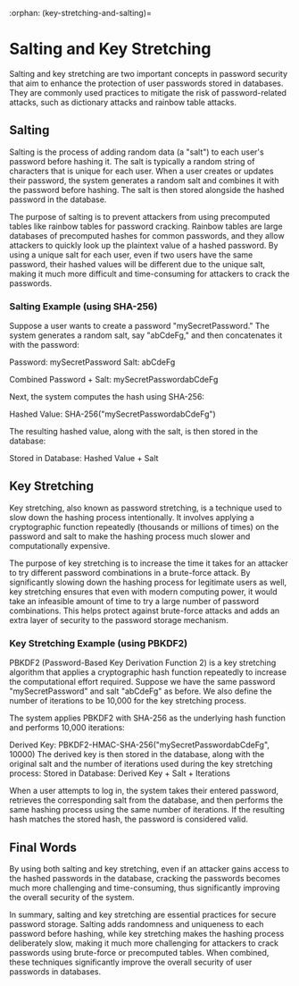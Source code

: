 :orphan:
(key-stretching-and-salting)=

# Salting and Key Stretching

Salting and key stretching are two important concepts in password security that aim to enhance the protection of user passwords stored in databases. They are commonly used practices to mitigate the risk of password-related attacks, such as dictionary attacks and rainbow table attacks.

## Salting

Salting is the process of adding random data (a "salt") to each user's password before hashing it. The salt is typically a random string of characters that is unique for each user. When a user creates or updates their password, the system generates a random salt and combines it with the password before hashing. The salt is then stored alongside the hashed password in the database.

The purpose of salting is to prevent attackers from using precomputed tables like rainbow tables for password cracking. Rainbow tables are large databases of precomputed hashes for common passwords, and they allow attackers to quickly look up the plaintext value of a hashed password. By using a unique salt for each user, even if two users have the same password, their hashed values will be different due to the unique salt, making it much more difficult and time-consuming for attackers to crack the passwords.

### Salting Example (using SHA-256)

Suppose a user wants to create a password "mySecretPassword." The system generates a random salt, say "abCdeFg," and then concatenates it with the password:

Password: mySecretPassword Salt: abCdeFg

Combined Password + Salt: mySecretPasswordabCdeFg

Next, the system computes the hash using SHA-256:

Hashed Value: SHA-256("mySecretPasswordabCdeFg")

The resulting hashed value, along with the salt, is then stored in the database:

Stored in Database: Hashed Value + Salt

## Key Stretching

Key stretching, also known as password stretching, is a technique used to slow down the hashing process intentionally. It involves applying a cryptographic function repeatedly (thousands or millions of times) on the password and salt to make the hashing process much slower and computationally expensive.

The purpose of key stretching is to increase the time it takes for an attacker to try different password combinations in a brute-force attack. By significantly slowing down the hashing process for legitimate users as well, key stretching ensures that even with modern computing power, it would take an infeasible amount of time to try a large number of password combinations. This helps protect against brute-force attacks and adds an extra layer of security to the password storage mechanism.

### Key Stretching Example (using PBKDF2)

PBKDF2 (Password-Based Key Derivation Function 2) is a key stretching algorithm that applies a cryptographic hash function repeatedly to increase the computational effort required.
Suppose we have the same password "mySecretPassword" and salt "abCdeFg" as before. We also define the number of iterations to be 10,000 for the key stretching process.

The system applies PBKDF2 with SHA-256 as the underlying hash function and performs 10,000 iterations:

Derived Key: PBKDF2-HMAC-SHA-256("mySecretPasswordabCdeFg", 10000)
The derived key is then stored in the database, along with the original salt and the number of iterations used during the key stretching process:
Stored in Database: Derived Key + Salt + Iterations

When a user attempts to log in, the system takes their entered password, retrieves the corresponding salt from the database, and then performs the same hashing process using the same number of iterations. If the resulting hash matches the stored hash, the password is considered valid.

## Final Words

By using both salting and key stretching, even if an attacker gains access to the hashed passwords in the database, cracking the passwords becomes much more challenging and time-consuming, thus significantly improving the overall security of the system.

In summary, salting and key stretching are essential practices for secure password storage. Salting adds randomness and uniqueness to each password before hashing, while key stretching makes the hashing process deliberately slow, making it much more challenging for attackers to crack passwords using brute-force or precomputed tables. When combined, these techniques significantly improve the overall security of user passwords in databases.
